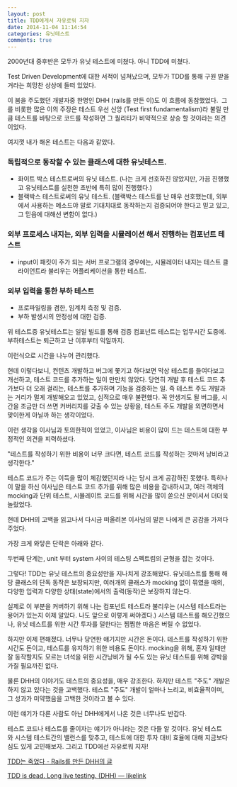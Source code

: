 ```yaml
---
layout: post
title: TDD에게서 자유로워 지자
date: 2014-11-04 11:14:54
categories: 유닛테스트
comments: true
---
```


2000년대 중후반은 모두가 유닛 테스트에 미쳤다. 아니 TDD에 미쳤다.

Test Driven Development에 대한 서적이 넘쳐났으며, 모두가 TDD를 통해 구원 받을거라는 희망찬 상상에 들떠 있었다.

이 붐을 주도했던 개발자중 한명인 DHH (rails를 만든 이)도 이 흐름에 동참했었다. 
그를 비롯한 많은 이의 주장은 테스트 우선 신앙 (Test first fundamentalism)라 불릴 만큼 테스트를 바탕으로 코드를 작성하면 그 퀄리티가 비약적으로 상승 할 것이라는 의견이었다.


여지껏 내가 해온 테스트는 다음과 같았다.

### 독립적으로 동작할 수 있는 클래스에 대한 유닛테스트.
* 화이트 박스 테스트로써의 유닛 테스트. (나는 크게 선호하진 않았지만, 가끔 진행했고 유닛테스트를 실천한 초반에 특히 많이 진행했다.)
* 블랙박스 테스트로써의 유닛 테스트. (블랙박스 테스트를 난 매우 선호했는데, 외부에서 사용하는 메소드야 말로 기대치대로 동작하는지 검증되어야 한다고 믿고 있고, 그 믿음에 대해선 변함이 없다.)

### 외부 프로세스 내지는, 외부 입력을 시뮬레이션 해서 진행하는 컴포넌트 테스트
* input이 패킷이 주가 되는 서버 프로그램의 경우에는, 시뮬레이터 내지는 테스트 클라이언트라 불리우는 어플리케이션을 통한 테스트.

### 외부 입력을 통한 부하 테스트
* 프로파일링을 겸한, 임계치 측정 및 검증.
* 부하 발생시의 안정성에 대한 검증.

위 테스트중 유닛테스트는 일일 빌드를 통해 검증
컴포넌트 테스트는 업무시간 도중에.
부하테스트는 퇴근하고 난 이후부터 익일까지.

이런식으로 시간을 나누어 관리했다.

헌데 이렇다보니, 컨텐츠 개발하고 버그에 쫓기고 하다보면 막상 테스트를 들여다보고 개선하고, 테스트 코드를 추가하는 일이 만만치 않았다.
당연히 개발 후 테스트 코드 추가보다 더 오래 걸리는, 테스트를 추가하며 기능을 검증하는 일. 즉 테스트 주도 개발과는 거리가 멀게 개발해오고 있었고, 심적으로 매우 불편했다.
꼭 안생겨도 될 버그를, 시간을 조금만 더 쓰면 커버리지를 갖출 수 있는 상황을, 테스트 주도 개발을 외면하면서 맞이한게 아닐까 하는 생각이었다.


이런 생각을 이사님과 토의한적이 있었고, 이사님은 비용이 많이 드는 테스트에 대한 부정적인 의견을 피력하셨다.

"테스트를 작성하기 위한 비용이 너무 크다면, 테스트 코드를 작성하는 것마저 낭비라고 생각한다."

테스트 코드가 주는 이득을 많이 체감했던지라 나는 당시 크게 공감하진 못했다. 특히나 이 말을 하신 이사님은 테스트 코드 추가를 위해 많은 비용을 감내하시고, 여러 객체의 mocking과 단위 테스트, 시뮬레이트 코드를 위해 시간을 많이 쏟으신 분이셔서 더더욱 놀랐었다.

헌데 DHH의 고백을 읽고나서 다시금 떠올려본 이사님의 말은 나에게 큰 공감을 가져다 주었다.

가장 크게 와닿은 단락은 아래와 같다.

두번째 단계는, unit 부터 system 사이의 테스팅 스펙트럼의 균형을 잡는 것이다.

그렇다! TDD는 유닛 테스트의 중요성만을 지나치게 강조해왔다.
유닛테스트를 통해 해당 클래스의 단독 동작은 보장되지만, 여러개의 클래스가 mocking 없이 묶였을 때의, 다양한 입력과 다양한 상태(state)에서의 출력(동작)은 보장하지 않는다.

실제로 이 부분을 커버하기 위해 나는 컴포넌트 테스트라 불리우는 (시스템 테스트라는 용어가 있는지 이제 알았다. 나도 앞으로 이렇게 써야겠다.) 시스템 테스트를 해오긴했으나, 유닛 테스트를 위한 시간 투자를 덜한다는 찜찜한 마음은 버릴 수 없었다.

하지만 이제 편해졌다.
너무나 당연한 얘기지만 시간은 돈이다. 테스트를 작성하기 위한 시간도 돈이고, 테스트를 유지하기 위한 비용도 돈이다. mocking을 위해, 혼자 일때만 잘 동작할지도 모르는 녀석을 위한 시간낭비가 될 수도 있는 유닛 테스트를 위해 강박을 가질 필요까진 없다.

물론 DHH의 이야기도 테스트의 중요성을, 매우 강조한다. 하지만 테스트 "주도" 개발은 하지 않고 있다는 것을 고백했다.
테스트 "주도" 개발이 얼마나 느리고, 비효율적이며, 그 성과가 미약했음을 고백한 것이라고 볼 수 있다.

이런 얘기가 다른 사람도 아닌 DHH에게서 나온 것은 너무나도 반갑다.

테스트 코드나 테스트를 줄이자는 얘기가 아니라는 것은 다들 알 것이다.
유닛 테스트와 시스템 테스트간의 밸런스를 맞추고, 테스트에 대한 투자 대비 효율에 대해 지금보다 심도 있게 고민해보자.
그리고 TDD에선 자유로워 지자!

[TDD는 죽었다 - Rails를 만든 DHH의 글](http://yisangwook.tumblr.com/post/83725422949/tdd-is-dead-long-live-testing)

[TDD is dead. Long live testing. (DHH) — likelink](http://likelink.co.kr/29242)
